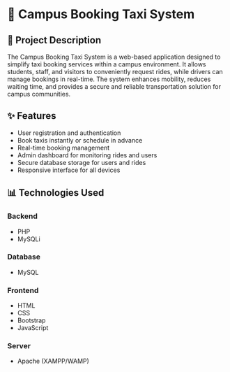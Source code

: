 # 🚖 Campus Booking Taxi System

## 📖 Project Description
The Campus Booking Taxi System is a web-based application designed to simplify taxi booking services within a campus environment. It allows students, staff, and visitors to conveniently request rides, while drivers can manage bookings in real-time. The system enhances mobility, reduces waiting time, and provides a secure and reliable transportation solution for campus communities.

## ✨ Features
- User registration and authentication  
- Book taxis instantly or schedule in advance  
- Real-time booking management  
- Admin dashboard for monitoring rides and users  
- Secure database storage for users and rides  
- Responsive interface for all devices  

## 📊 Technologies Used

### Backend
- PHP  
- MySQLi  

### Database
- MySQL  

### Frontend
- HTML  
- CSS  
- Bootstrap  
- JavaScript  

### Server
- Apache (XAMPP/WAMP)  

